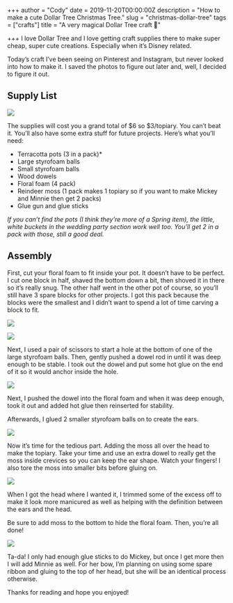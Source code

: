 +++
author = "Cody"
date = 2019-11-20T00:00:00Z
description = "How to make a cute Dollar Tree Christmas Tree."
slug = "christmas-dollar-tree"
tags = ["crafts"]
title = "A very magical Dollar Tree craft 🏰"

+++
I love Dollar Tree and I love getting craft supplies there to make super cheap, super cute creations. Especially when it’s Disney related.

Today’s craft I’ve been seeing on Pinterest and Instagram, but never looked into how to make it. I saved the photos to figure out later and, well, I decided to figure it out.

## Supply List

![](/uploads/pxl_20200929_1819589901113253097429478667.jpg)

The supplies will cost you a grand total of $6 so $3/topiary. You can’t beat it. You’ll also have some extra stuff for future projects. Here’s what you’ll need:

* Terracotta pots (3 in a pack)*
* Large styrofoam balls
* Small styrofoam balls
* Wood dowels
* Floral foam (4 pack)
* Reindeer moss (1 pack makes 1 topiary so if you want to make Mickey and Minnie then get 2 packs)
* Glue gun and glue sticks

_If you can’t find the pots (I think they’re more of a Spring item), the little, white buckets in the wedding party section work well too. You’ll get 2 in a pack with those, still a good deal._

## Assembly

First, cut your floral foam to fit inside your pot. It doesn’t have to be perfect. I cut one block in half, shaved the bottom down a bit, then shoved it in there so it’s really snug. The other half went in the other pot of course, so you’ll still have 3 spare blocks for other projects. I got this pack because the blocks were the smallest and I didn’t want to spend a lot of time carving a block to fit.

![](/uploads/pxl_20200929_1827050933932399162417329696.jpg)

![](/uploads/pxl_20200929_18282142492050419690575092.jpg)

Next, I used a pair of scissors to start a hole at the bottom of one of the large styrofoam balls. Then, gently pushed a dowel rod in until it was deep enough to be stable. I took out the dowel and put some hot glue on the end of it so it would anchor inside the hole.

![](/uploads/pxl_20200929_1829425925571407874178121441.jpg)

Next, I pushed the dowel into the floral foam and when it was deep enough, took it out and added hot glue then reinserted for stability.

Afterwards, I glued 2 smaller styrofoam balls on to create the ears.

![](/uploads/pxl_20200929_1831285621361564955204679712.jpg)

Now it’s time for the tedious part. Adding the moss all over the head to make the topiary. Take your time and use an extra dowel to really get the moss inside crevices so you can keep the ear shape. Watch your fingers! I also tore the moss into smaller bits before gluing on.

![](/uploads/pxl_20200929_1906272252997194545117483420.jpg)

When I got the head where I wanted it, I trimmed some of the excess off to make it look more manicured as well as helping with the definition between the ears and the head.

Be sure to add moss to the bottom to hide the floral foam. Then, you’re all done!

![](/uploads/pxl_20200929_1944131291860996776162107127.jpg)

Ta-da! I only had enough glue sticks to do Mickey, but once I get more then I will add Minnie as well. For her bow, I’m planning on using some spare ribbon and gluing to the top of her head, but she will be an identical process otherwise.

Thanks for reading and hope you enjoyed!